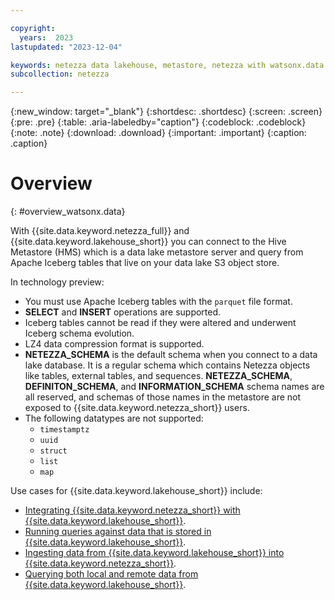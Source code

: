 ```yaml
---

copyright:
  years:  2023
lastupdated: "2023-12-04"

keywords: netezza data lakehouse, metastore, netezza with watsonx.data
subcollection: netezza

---
```


{:new_window: target="_blank"}
{:shortdesc: .shortdesc}
{:screen: .screen}
{:pre: .pre}
{:table: .aria-labeledby="caption"}
{:codeblock: .codeblock}
{:note: .note}
{:download: .download}
{:important: .important}
{:caption: .caption}

# Overview
{: #overview_watsonx.data}

With {{site.data.keyword.netezza_full}} and {{site.data.keyword.lakehouse_short}} you can connect to the Hive Metastore (HMS) which is a data lake metastore server and query from Apache Iceberg tables that live on your data lake S3 object store.

In technology preview:

- You must use Apache Iceberg tables with the `parquet` file format.
- **SELECT** and **INSERT** operations are supported.
- Iceberg tables cannot be read if they were altered and underwent Iceberg schema evolution.
- LZ4 data compression format is supported.
- **NETEZZA_SCHEMA** is the default schema when you connect to a data lake database. It is a regular schema which contains Netezza objects like tables, external tables, and sequences. **NETEZZA_SCHEMA**, **DEFINITON_SCHEMA**, and **INFORMATION_SCHEMA** schema names are all reserved, and schemas of those names in the metastore are not exposed to {{site.data.keyword.netezza_short}} users.
- The following datatypes are not supported:
  - `timestamptz`
  - `uuid`
  - `struct`
  - `list`
  - `map`

Use cases for {{site.data.keyword.lakehouse_short}} include:

- [Integrating {{site.data.keyword.netezza_short}} with {{site.data.keyword.lakehouse_short}}](/docs/netezza?topic=netezza-integratenps_watsonx.data).
- [Running queries against data that is stored in {{site.data.keyword.lakehouse_short}}](/docs/netezza?topic=netezza-querying_watsonx.data).
- [Ingesting data from {{site.data.keyword.lakehouse_short}} into {{site.data.keyword.netezza_short}}](/docs/netezza?topic=netezza-ingest_watsonx.data).
- [Querying both local and remote data from {{site.data.keyword.lakehouse_short}}](/docs/netezza?topic=netezza-merging_watsonx.data).
